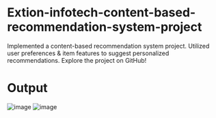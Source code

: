 # Extion-infotech-content-based-recommendation-system-project
Implemented a content-based recommendation system project. Utilized user preferences &amp; item features to suggest personalized recommendations. Explore the project on GitHub!
# Output 
![image](https://github.com/user-attachments/assets/0fef7be4-ba58-48a9-8857-0745fa84fe77)
![image](https://github.com/user-attachments/assets/8d661785-c219-4111-9faa-0c43e34fc8a0)

